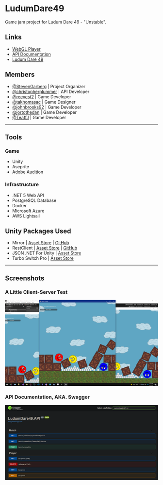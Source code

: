 # LudumDare49
Game jam project for Ludum Dare 49 - "Unstable".

## Links
- [WebGL Player](https://ludumdare49.z13.web.core.windows.net/)
- [API Documentation](https://ludumdare49.azurewebsites.net/)
- [Ludum Dare 49](https://ldjam.com/events/ludum-dare/49)

## Members
- [@StevenGarberg](https://github.com/StevenGarberg) | Project Organizer
- [@christopherplummer](https://github.com/christopherplummer) | API Developer
- [@reevest2](https://github.com/reevest2) | Game Developer
- [@takhomasac](https://github.com/takhomasac) | Game Designer
- [@johnbrooks92](https://github.com/johnbrooks92) | Game Developer
- [@jortothedan](https://github.com/jortothedan) | Game Developer
- [@TeaffJ](https://github.com/TeaffJ) | Game Developer

---

## Tools
### Game
- Unity
- Aseprite
- Adobe Audition
### Infrastructure
- .NET 5 Web API
- PostgreSQL Database
- Docker
- Microsoft Azure
- AWS Lightsail

## Unity Packages Used
- Mirror | [Asset Store](https://assetstore.unity.com/packages/tools/network/mirror-129321) | [GitHub](https://github.com/vis2k/Mirror)
- RestClient | [Asset Store](https://assetstore.unity.com/packages/tools/network/rest-client-for-unity-102501) | [GitHub](https://github.com/proyecto26/RestClient)
- JSON .NET For Unity | [Asset Store](https://assetstore.unity.com/packages/tools/input-management/json-net-for-unity-11347)
- Turbo Switch Pro | [Asset Store](https://assetstore.unity.com/packages/tools/utilities/turbo-switch-pro-60040)

---

## Screenshots

### A Little Client-Server Test
![image](/Documentation/Images/ClientTest.png)

### API Documentation, AKA. Swagger
![image](/Documentation/Images/Swagger.png)
